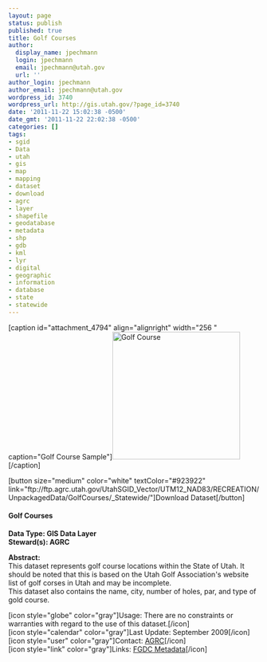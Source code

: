```yaml
---
layout: page
status: publish
published: true
title: Golf Courses
author:
  display_name: jpechmann
  login: jpechmann
  email: jpechmann@utah.gov
  url: ''
author_login: jpechmann
author_email: jpechmann@utah.gov
wordpress_id: 3740
wordpress_url: http://gis.utah.gov/?page_id=3740
date: '2011-11-22 15:02:38 -0500'
date_gmt: '2011-11-22 22:02:38 -0500'
categories: []
tags:
- sgid
- Data
- utah
- gis
- map
- mapping
- dataset
- download
- agrc
- layer
- shapefile
- geodatabase
- metadata
- shp
- gdb
- kml
- lyr
- digital
- geographic
- information
- database
- state
- statewide
---
```

<p>[caption id="attachment_4794" align="alignright" width="256 " caption="Golf Course Sample"]<img class="size-full wp-image-4794" title="map" src="http://gis.utah.gov/wp-content/uploads/GolfCourse.png" alt="Golf Course" width="256" height="256" />[/caption]</p>
<p>[button size="medium" color="white" textColor="#923922" link="ftp://ftp.agrc.utah.gov/UtahSGID_Vector/UTM12_NAD83/RECREATION/UnpackagedData/GolfCourses/_Statewide/"]Download Dataset[/button]</p>
<h4><strong>Golf Courses</h4>
<p></strong></p>
<p><strong>Data Type: GIS Data Layer</strong><br />
<strong>Steward(s): AGRC</strong></p>
<p><strong>Abstract:</strong><br />
This dataset represents golf course locations within the State of Utah. It should be noted that this is based on the Utah Golf Association's website list of golf corses in Utah and may be incomplete.<br />
This dataset also contains the name, city, number of holes, par, and type of gold course.</p>
<p>[icon style="globe" color="gray"]Usage: There are no constraints or warranties with regard to the use of this dataset.[/icon]<br />
[icon style="calendar" color="gray"]Last Update: September 2009[/icon]<br />
[icon style="user" color="gray"]Contact: <a href="mailto:agrc@utah.gov">AGRC</a>[/icon]<br />
[icon style="link" color="gray"]Links: <a href="ftp://ftp.agrc.utah.gov/SGID93_Vector/NAD83/MetadataHTML/SGID93_RECREATION_GolfCourses.html">FGDC Metadata</a>[/icon] </p>
